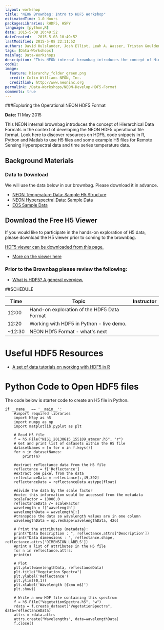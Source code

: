 ```yaml
---
layout: workshop
title: "NEON Brownbag: Intro to HDF5 Workshop"
estimatedTime: 1.0 Hours
packagesLibraries: RHDF5, H5PY
language: [python,R]
date: 2015-5-08 10:49:52
dateCreated:   2015-5-08 10:49:52
lastModified: 2015-5-08 22:11:52
authors: David Hulslander, Josh Elliot, Leah A. Wasser, Tristan Goulden 
tags: [Data-Workshops]
mainTag: Data-Workshops
description: "This NEON internal brownbag introduces the concept of Hierarchical Data Formats in the context of developing the NEON HDF5 operational file format. Look here to discover resources on HDF5, code snippets in R, Python and Matlab to use H5 files and some example H5 files for Remote Sensing Hyperspectral data and time series temperature data."
code1: 
image:
  feature: hierarchy_folder_green.png
  credit: Colin Williams NEON, Inc.
  creditlink: http://www.neoninc.org
permalink: /Data-Workshops/NEON-Develop-HDF5-Format
comments: true 
---
```


###Exploring the Operational NEON HDF5 Format

**Date:** 11 May 2015

This NEON internal brownbag introduces the concept of Hierarchical Data Formats 
in the context of developing the NEON HDF5 operational file format. Look here to 
discover resources on HDF5, code snippets in R, Python and Matlab to use H5 files 
and some example H5 files for Remote Sensing Hyperspectral data and time series 
temperature data.

<div id="objectives">

<h2>Background Materials</h2>

<h3>Data to Download</h3>
<p>We will use the data below in our brownbag. Please download it in advance.</p>

<ul>
<li><a href="http://neondataskills.org/data/NEON_TowerDataD3_D10.hdf5" class="btn btn-success"> NEON Temperature Data: Sample H5 
Structure</a></li>
<li><a href="##" class="btn btn-success"> NEON Hyperspectral Data: Sample Data
</a></li>
<li><a href="http://neonhighered.org/Data/HDF5/1B.GPM.GMI.TB2014.20150325-S175130-E192403.006085.V03C.HDF5" class="btn btn-success"> EOS Sample Data</a></li>

</ul>

<h2>Download the Free H5 Viewer</h2>

<p>If you would like to participate in the hands-on exploration of H5 data, 
please download the H5 viewer prior to coming to the brownbag.</p>

<a href="http://www.hdfgroup.org/products/java/release/download.html" target="_blank" class="btn btn-success"> HDF5 viewer can be downloaded from this page.</a>



<ul>
<li><a href="http://neondataskills.org/HDF5/Exploring-Data-HDFView/">More on the
 viewer here</a></li>
</ul>

<h3>Prior to the Brownbag please review the following:</h3>
<ul>
<li><a href="http://neondataskills.org/HDF5/About/">What is HDF5? A general overview.</a></li>
</ul>

</div>



##SCHEDULE


| Time        | Topic         | Instructor | 
|-------------|---------------|------------|
| 12:00     | Hand-on exploration of the HDF5 Data Format |          |
| 12:20     | Working with HDF5 in Python - live demo.      |            |
| ~12:30 | NEON HDf5 Format - what's next     |      |

 
# Useful HDF5 Resources

* [A set of data tutorials on working with HDF5 in R](http://neondataskills.org/HDF5/ "Working with HDF5 in R")


# Python Code to Open HDF5 files

The code below is starter code to create an H5 file in Python.

    if __name__ == '__main__':
		#import required libraries
    	import h5py as h5
    	import numpy as np
    	import matplotlib.pyplot as plt
    
    	# Read H5 file
    	f = h5.File("NIS1_20130615_155109_atmcor.h5", "r")
		# Get and print list of datasets within the H5 file
    	datasetNames = [n for n in f.keys()]
    	for n in datasetNames:
    		print(n)
		
		#extract reflectance data from the H5 file
    	reflectance = f['Reflectance']
		#extract one pixel from the data
    	reflectanceData = reflectance[:,49,392]
    	reflectanceData = reflectanceData.astype(float)

    	#divide the data by the scale factor
    	#note: this information would be accessed from the metadata
    	scaleFactor = 10000.0
    	reflectanceData /= scaleFactor
    	wavelength = f['wavelength']
    	wavelengthData = wavelength[:]
    	#transpose the data so wavelength values are in one column
    	wavelengthData = np.reshape(wavelengthData, 426)
    
	    # Print the attributes (metadata):
	    print("Data Description : ", reflectance.attrs['Description'])
	    print("Data dimensions : ", reflectance.shape, reflectance.attrs['DIMENSION_LABELS'])
		#print a list of attributes in the H5 file
	    for n in reflectance.attrs:
	    print(n)
    
	    # Plot
	    plt.plot(wavelengthData, reflectanceData)
	    plt.title("Vegetation Spectra")
	    plt.ylabel('Reflectance')
	    plt.ylim((0,1))
	    plt.xlabel('Wavelength [$\mu m$]')
	    plt.show()
	    
	    # Write a new HDF file containing this spectrum
	    f = h5.File("VegetationSpectra.h5", "w")
	    rdata = f.create_dataset("VegetationSpectra", data=reflectanceData)
	    attrs = rdata.attrs
	    attrs.create("Wavelengths", data=wavelengthData)
	    f.close()
